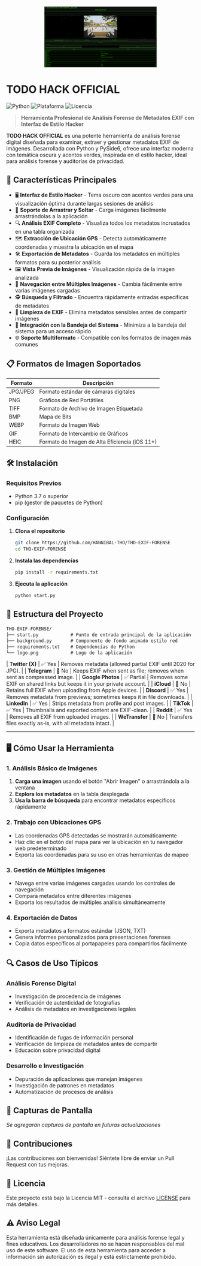
<p align="center">
  <img src="logo.png" alt="TODO HACK OFFICIAL Logo" width="300"/>
</p>

# TODO HACK OFFICIAL

![Python](https://img.shields.io/badge/python-3.7+-yellow)
![Plataforma](https://img.shields.io/badge/plataforma-Windows%20%7C%20Linux%20%7C%20macOS-blue)
![Licencia](https://img.shields.io/badge/licencia-MIT-green)

> **Herramienta Profesional de Análisis Forense de Metadatos EXIF con Interfaz de Estilo Hacker**

**TODO HACK OFFICIAL** es una potente herramienta de análisis forense digital diseñada para examinar, extraer y gestionar metadatos EXIF de imágenes. Desarrollada con Python y PySide6, ofrece una interfaz moderna con temática oscura y acentos verdes, inspirada en el estilo hacker, ideal para análisis forense y auditorías de privacidad.

## 🚀 Características Principales

- 🖥️ **Interfaz de Estilo Hacker** - Tema oscuro con acentos verdes para una visualización óptima durante largas sesiones de análisis
- 📂 **Soporte de Arrastrar y Soltar** - Carga imágenes fácilmente arrastrándolas a la aplicación
- 🔍 **Análisis EXIF Completo** - Visualiza todos los metadatos incrustados en una tabla organizada
- 🗺️ **Extracción de Ubicación GPS** - Detecta automáticamente coordenadas y muestra la ubicación en el mapa
- 🛠️ **Exportación de Metadatos** - Guarda los metadatos en múltiples formatos para su posterior análisis
- 🖼️ **Vista Previa de Imágenes** - Visualización rápida de la imagen analizada
- 🔄 **Navegación entre Múltiples Imágenes** - Cambia fácilmente entre varias imágenes cargadas
- 🕵️ **Búsqueda y Filtrado** - Encuentra rápidamente entradas específicas de metadatos
- 🚫 **Limpieza de EXIF** - Elimina metadatos sensibles antes de compartir imágenes
- 📱 **Integración con la Bandeja del Sistema** - Minimiza a la bandeja del sistema para un acceso rápido
- 🌐 **Soporte Multiformato** - Compatible con los formatos de imagen más comunes

## 📋 Formatos de Imagen Soportados

| Formato | Descripción |
|---------|-------------|
| JPG/JPEG | Formato estándar de cámaras digitales |
| PNG | Gráficos de Red Portátiles |
| TIFF | Formato de Archivo de Imagen Etiquetada |
| BMP | Mapa de Bits |
| WEBP | Formato de Imagen Web |
| GIF | Formato de Intercambio de Gráficos |
| HEIC | Formato de Imagen de Alta Eficiencia (iOS 11+) |

## 🛠️ Instalación

### Requisitos Previos
- Python 3.7 o superior
- pip (gestor de paquetes de Python)

### Configuración

1. **Clona el repositorio**
   ```bash
   git clone https://github.com/HANNIBAL-THO/THO-EXIF-FORENSE
   cd THO-EXIF-FORENSE
   ```

2. **Instala las dependencias**
   ```bash
   pip install -r requirements.txt
   ```

3. **Ejecuta la aplicación**
   ```bash
   python start.py
   ```

## 📁 Estructura del Proyecto

```
THO-EXIF-FORENSE/
├── start.py            # Punto de entrada principal de la aplicación
├── background.py       # Componente de fondo animado estilo red
├── requirements.txt    # Dependencias de Python
└── logo.png            # Logo de la aplicación
```
| **Twitter (X)**     | ✅ Yes         | Removes metadata (allowed partial EXIF until 2020 for JPG).                     |
| **Telegram**        | 🚫 No          | Keeps EXIF when sent as file; removes when sent as compressed image.           |
| **Google Photos**   | ✅ Partial     | Removes some EXIF on shared links but keeps it in your private account.         |
| **iCloud**          | 🚫 No          | Retains full EXIF when uploading from Apple devices.                            |
| **Discord**         | ✅ Yes         | Removes metadata from previews; sometimes keeps it in file downloads.           |
| **LinkedIn**        | ✅ Yes         | Strips metadata from profile and post images.                                   |
| **TikTok**          | ✅ Yes         | Thumbnails and exported content are EXIF-clean.                                 |
| **Reddit**          | ✅ Yes         | Removes all EXIF from uploaded images.                                          |
| **WeTransfer**      | 🚫 No          | Transfers files exactly as-is, with all metadata intact.                        |

---
## 🖥️ Cómo Usar la Herramienta

### 1. Análisis Básico de Imágenes
1. **Carga una imagen** usando el botón "Abrir Imagen" o arrastrándola a la ventana
2. **Explora los metadatos** en la tabla desplegada
3. **Usa la barra de búsqueda** para encontrar metadatos específicos rápidamente

### 2. Trabajo con Ubicaciones GPS
- Las coordenadas GPS detectadas se mostrarán automáticamente
- Haz clic en el botón del mapa para ver la ubicación en tu navegador web predeterminado
- Exporta las coordenadas para su uso en otras herramientas de mapeo

### 3. Gestión de Múltiples Imágenes
- Navega entre varias imágenes cargadas usando los controles de navegación
- Compara metadatos entre diferentes imágenes
- Exporta los resultados de múltiples análisis simultáneamente

### 4. Exportación de Datos
- Exporta metadatos a formatos estándar (JSON, TXT)
- Genera informes personalizados para presentaciones forenses
- Copia datos específicos al portapapeles para compartirlos fácilmente

## 🔍 Casos de Uso Típicos

### Análisis Forense Digital
- Investigación de procedencia de imágenes
- Verificación de autenticidad de fotografías
- Análisis de metadatos en investigaciones legales

### Auditoría de Privacidad
- Identificación de fugas de información personal
- Verificación de limpieza de metadatos antes de compartir
- Educación sobre privacidad digital

### Desarrollo e Investigación
- Depuración de aplicaciones que manejan imágenes
- Investigación de patrones en metadatos
- Automatización de procesos de análisis

## 📸 Capturas de Pantalla

*Se agregarán capturas de pantalla en futuras actualizaciones*

## 🤝 Contribuciones

¡Las contribuciones son bienvenidas! Siéntete libre de enviar un Pull Request con tus mejoras.

## 📄 Licencia

Este proyecto está bajo la Licencia MIT - consulta el archivo [LICENSE](LICENSE) para más detalles.

## ⚠️ Aviso Legal

Esta herramienta está diseñada únicamente para análisis forense legal y fines educativos. Los desarrolladores no se hacen responsables del mal uso de este software. El uso de esta herramienta para acceder a información sin autorización es ilegal y está estrictamente prohibido.
